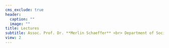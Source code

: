 ```yaml
---
cms_exclude: true
header:
  caption: ""
  image: ""
title: Lectures
subtitle: Assoc. Prof. Dr. **Merlin Schaeffer** <br> Department of Sociology <br> University of Copenhagen
view: 2
---
```

